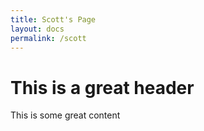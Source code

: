 ```yaml
---
title: Scott's Page
layout: docs
permalink: /scott
---
```


# This is a great header

This is some great content
